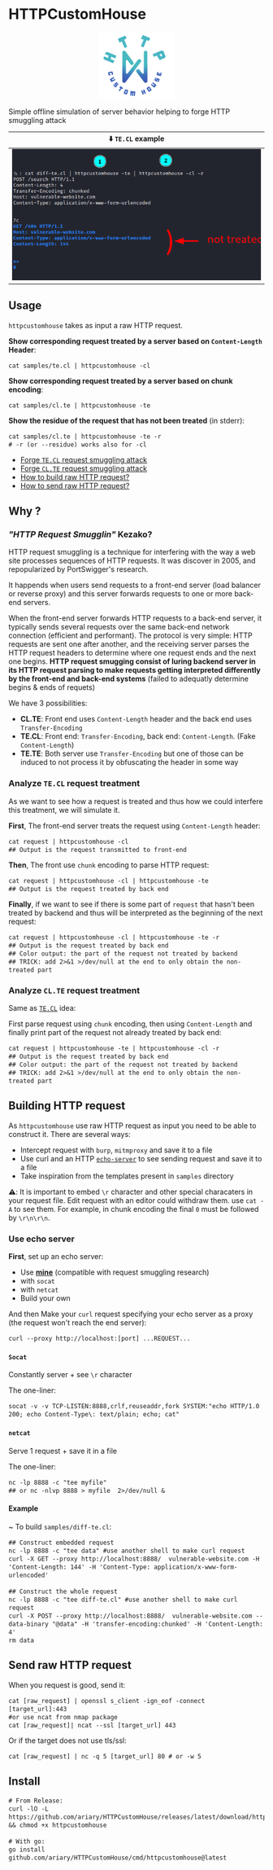 # HTTPCustomHouse

<div align=center>
<img src= https://github.com/ariary/HTTPCustomHouse/blob/main/img/E0D8F573-7824-42C1-BF6B-F58E5F14DB0E.png width=150>
</div>

Simple offline simulation of server behavior helping to forge  HTTP smuggling attack

<div align=center>
<table>
    <thead>
        <tr>
          <th colspan="2">⬇️ <code>TE.CL</code> example</th>
        </tr>
    </thead>
    <tbody>
        <tr>
            <td><img src=https://github.com/ariary/HTTPCustomHouse/blob/main/img/hch.png></td>
        </tr>
    </tbody>
</table>
</div>  
  
## Usage

`httpcustomhouse` takes as input a raw HTTP request.

**Show corresponding request treated by a server based on `Content-Length` Header**:  
```shell
cat samples/te.cl | httpcustomhouse -cl
```

**Show corresponding request treated by a server based on chunk encoding**:
```shell
cat samples/cl.te | httpcustomhouse -te
```

**Show the residue of the request that has not been treated** (in stderr):
```shell
cat samples/cl.te | httpcustomhouse -te -r
# -r (or --residue) works also for -cl
```

* [Forge `TE.CL` request smuggling attack](#analyze-tecl-request-treatment)
* [Forge `CL.TE` request smuggling attack](#analyze-clte-request-treatment)
* [How to build raw HTTP request?](#building-http-request)
* [How to send raw HTTP request?](#send-raw-http-request)

## Why ?

### *"HTTP Request Smugglin"* Kezako?

HTTP request smuggling is a technique for interfering with the way a web site processes sequences of HTTP requests. It was discover in 2005, and repopularized by PortSwigger's research.

It happends when users send requests to a front-end server (load balancer or reverse proxy) and this server forwards requests to one or more back-end servers.

When the front-end server forwards HTTP requests to a back-end server, it typically sends several requests over the same back-end network connection (efficient and performant). The protocol is very simple: HTTP requests are sent one after another, and the receiving server parses the HTTP request headers to determine where one request ends and the next one begins. **HTTP request smugging consist of luring backend server in its HTTP request parsing to make requests getting interpreted differently by the front-end and back-end systems** (failed to adequatly determine begins & ends of requets)


We have 3 possibilities:
* **CL.TE**: Front end uses `Content-Length` header and the back end uses `Transfer-Encoding`
* **TE.CL**: Front end: `Transfer-Encoding`, back end: `Content-Length`. (Fake `Content-Length`)
* **TE.TE**: Both server use `Transfer-Encoding` but one of those can be induced to not process it by obfuscating the header in some way

### Analyze `TE.CL` request treatment

As we want to see how a request is treated and thus how we could interfere this treatment, we will simulate it.

**First**, The front-end server treats the request using `Content-Length` header:
```shell
cat request | httpcustomhouse -cl
## Output is the request transmitted to front-end
```

**Then**, The front use `chunk` encoding to parse HTTP request:
```shell
cat request | httpcustomhouse -cl | httpcustomhouse -te
## Output is the request treated by back end
```

**Finally**, if we want to see if there is some part of `request` that hasn't been treated by backend and thus will be interpreted as the beginning of the next request:
```shell
cat request | httpcustomhouse -cl | httpcustomhouse -te -r
## Output is the request treated by back end
## Color output: the part of the request not treated by backend
## TRICK: add 2>&1 >/dev/null at the end to only obtain the non-treated part
```

### Analyze `CL.TE` request treatment

Same as [`TE.CL`](#analyze-tecl-request-treatment) idea:

First parse request using `chunk` encoding, then using `Content-Length` and finally print part of the request not already treated by back end:
```shell
cat request | httpcustomhouse -te | httpcustomhouse -cl -r
## Output is the request treated by back end
## Color output: the part of the request not treated by backend
## TRICK: add 2>&1 >/dev/null at the end to only obtain the non-treated part
```

## Building HTTP request

As `httpcustomhouse` use raw HTTP request as input you need to be able to construct it. There are several ways:
* Intercept request with `burp`, `mitmproxy` and save it to a file
* Use curl and an HTTP [`echo-server`](https://github.com/ariary/httpecho) to see sending request and save it to a file
* Take inspiration from the templates present in `samples` directory

**⚠️**: It is important to embed `\r` character and other special characaters in your request file. Edit request with an editor could withdraw them. use `cat -A` to see them. For example, in chunk encoding the final `0` must be followed by `\r\n\r\n`. 

### Use echo server

**First**, set up an echo server:
* Use **[mine](https://github.com/ariary/httpecho)** (compatible with request smuggling research)
* with `socat`
* with `netcat`
* Build your own

And then Make your `curl` request specifying your echo server as a proxy (the request won't reach the end server):
```shell
curl --proxy http://localhost:[port] ...REQUEST...
```

#### `Socat`

Constantly server + see `\r` character

The one-liner:
```shell
socat -v -v TCP-LISTEN:8888,crlf,reuseaddr,fork SYSTEM:"echo HTTP/1.0 200; echo Content-Type\: text/plain; echo; cat"
```


#### `netcat`

Serve 1 request + save it in a file

The one-liner:
```shell
nc -lp 8888 -c "tee myfile"
## or nc -nlvp 8888 > myfile  2>/dev/null &
```

#### Example

~ To build `samples/diff-te.cl`:
```shell
## Construct embedded request
nc -lp 8888 -c "tee data" #use another shell to make curl request
curl -X GET --proxy http://localhost:8888/  vulnerable-website.com -H 'Content-Length: 144' -H 'Content-Type: application/x-www-form-urlencoded'

## Construct the whole request
nc -lp 8888 -c "tee diff-te.cl" #use another shell to make curl request
curl -X POST --proxy http://localhost:8888/  vulnerable-website.com --data-binary "@data" -H 'transfer-encoding:chunked' -H 'Content-Length: 4'
rm data

```

## Send raw HTTP request

When you request is good, send it:
```Shell
cat [raw_request] | openssl s_client -ign_eof -connect [target_url]:443
#or use ncat from nmap package
cat [raw_request]| ncat --ssl [target_url] 443
```

Or if the target does not use tls/ssl:

```Shell
cat [raw_request] | nc -q 5 [target_url] 80 # or -w 5
```

## Install
```shell
# From Release:
curl -lO -L https://github.com/ariary/HTTPCustomHouse/releases/latest/download/httpcustomhouse && chmod +x httpcustomhouse

# With go:
go install github.com/ariary/HTTPCustomHouse/cmd/httpcustomhouse@latest
```

